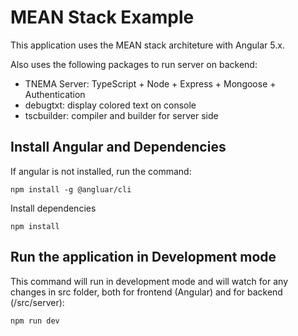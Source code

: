 # MEAN Stack Example

This application uses the MEAN stack architeture with Angular 5.x.

Also uses the following packages to run server on backend:
 - TNEMA Server: TypeScript + Node + Express + Mongoose + Authentication
 - debugtxt: display colored text on console
 - tscbuilder: compiler and builder for server side

## Install Angular and Dependencies

If angular is not installed, run the command:

`npm install -g @angluar/cli`

Install dependencies

`npm install`

## Run the application in Development mode

This command will run in development mode and will watch for any changes in src folder, both for frontend (Angular) and for backend (/src/server):

`npm run dev`

